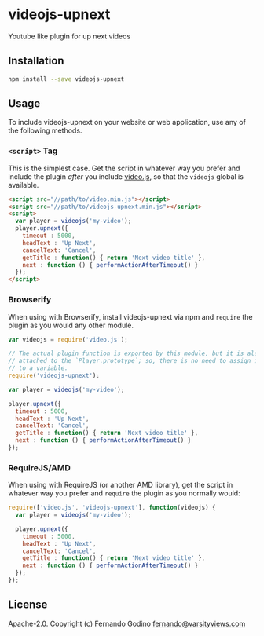 # videojs-upnext

Youtube like plugin for up next videos

## Installation

```sh
npm install --save videojs-upnext
```

## Usage

To include videojs-upnext on your website or web application, use any of the following methods.

### `<script>` Tag

This is the simplest case. Get the script in whatever way you prefer and include the plugin _after_ you include [video.js][videojs], so that the `videojs` global is available.

```html
<script src="//path/to/video.min.js"></script>
<script src="//path/to/videojs-upnext.min.js"></script>
<script>
  var player = videojs('my-video');
  player.upnext({
    timeout : 5000,
    headText : 'Up Next',
    cancelText: 'Cancel',
    getTitle : function() { return 'Next video title' },
    next : function () { performActionAfterTimeout() }
  });
</script>
```

### Browserify

When using with Browserify, install videojs-upnext via npm and `require` the plugin as you would any other module.

```js
var videojs = require('video.js');

// The actual plugin function is exported by this module, but it is also
// attached to the `Player.prototype`; so, there is no need to assign it
// to a variable.
require('videojs-upnext');

var player = videojs('my-video');

player.upnext({
  timeout : 5000,
  headText : 'Up Next',
  cancelText: 'Cancel',
  getTitle : function() { return 'Next video title' },
  next : function () { performActionAfterTimeout() }
});
```

### RequireJS/AMD

When using with RequireJS (or another AMD library), get the script in whatever way you prefer and `require` the plugin as you normally would:

```js
require(['video.js', 'videojs-upnext'], function(videojs) {
  var player = videojs('my-video');

  player.upnext({
    timeout : 5000,
    headText : 'Up Next',
    cancelText: 'Cancel',
    getTitle : function() { return 'Next video title' },
    next : function () { performActionAfterTimeout() }
  });
});
```

## License

Apache-2.0. Copyright (c) Fernando Godino <fernando@varsityviews.com>


[videojs]: http://videojs.com/
